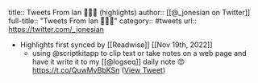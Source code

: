 title:: Tweets From Ian 👨🏼‍💻 (highlights)
author:: [[@_jonesian on Twitter]]
full-title:: "Tweets From Ian 👨🏼‍💻"
category:: #tweets
url:: https://twitter.com/_jonesian

- Highlights first synced by [[Readwise]] [[Nov 19th, 2022]]
	- using @scriptkitapp to clip text or take notes on a web page and have it write it to my [[@logseq]] daily note 😍 https://t.co/QuwMvBbKSn ([View Tweet](https://twitter.com/_jonesian/status/1492265368357851139))